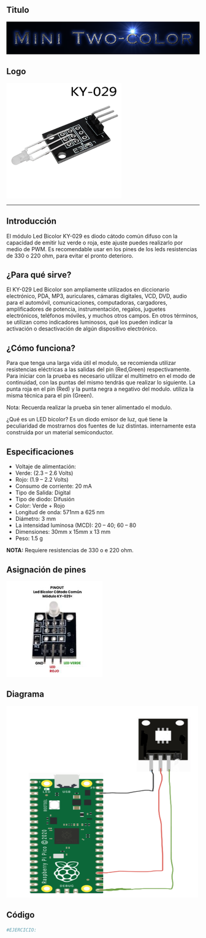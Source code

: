 ## Titulo
![](TituloMini_Two-Color.png)

## Logo
<img src="logoMini_Two-color.jpg" width="300">

___
## Introducción
El módulo Led Bicolor KY-029 es diodo cátodo común difuso con la capacidad de emitir luz verde o roja, este ajuste puedes realizarlo por medio de PWM. Es recomendable usar en los pines de los leds resistencias de 330 o 220 ohm, para evitar el pronto deterioro.

## ¿Para qué sirve?
El KY-029 Led Bicolor son ampliamente utilizados en diccionario electrónico, PDA, MP3, auriculares, cámaras digitales, VCD, DVD, audio para el automóvil, comunicaciones, computadoras, cargadores, amplificadores de potencia, instrumentación, regalos, juguetes electrónicos, teléfonos móviles, y muchos otros campos. En otros términos, se utilizan como indicadores luminosos, qué los pueden indicar la activación o desactivación de algún dispositivo electrónico.

## ¿Cómo funciona?
Para que tenga una larga vida útil el modulo, se recomienda utilizar resistencias eléctricas a las salidas del pin (Red,Green) respectivamente. Para iniciar con la prueba es necesario utilizar el multímetro en el modo de continuidad, con las puntas del mismo tendrás que realizar lo siguiente. La punta roja en el pin (Red) y la punta negra a negativo del modulo. utiliza la misma técnica para el pin (Green).

Nota: Recuerda realizar la prueba sin tener alimentado el modulo.

¿Qué es un LED bicolor?
Es un diodo emisor de luz, qué tiene la peculiaridad de mostrarnos dos fuentes de luz distintas. internamente esta construida por un material semiconductor.

## Especificaciones
- Voltaje de alimentación:
- Verde: (2.3 – 2.6 Volts)
- Rojo: (1.9 –  2.2 Volts)
- Consumo de corriente: 20 mA
- Tipo de Salida: Digital
- Tipo de diodo: Difusión
- Color:  Verde + Rojo
- Longitud de onda: 571nm a 625 nm
- Diámetro: 3 mm
- La intensidad luminosa (MCD): 20 – 40; 60 – 80
- Dimensiones: 30mm x 15mm x 13 mm
- Peso: 1.5 g

**NOTA:** Requiere resistencias de 330 o e 220 ohm.

## Asignación de pines
![](pinesMini_Two-color.jpg)

## Diagrama
<img src="diagramaMini_Two-color.png" width="500" height="500">

## Código
```python
#EJERCICIO:
```
